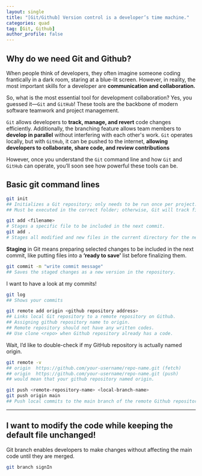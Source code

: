 ```yaml
---
layout: single
title: "[Git/Github] Version control is a developer’s time machine."
categories: quad
tag: [Git, Github]
author_profile: false
---
```

## Why do we need Git and Github?
When people think of developers, they often imagine someone coding frantically in a dark room, staring at a blue-lit screen. However, in reality, the most important skills for a developer are **communication and collaboration.**

So, what is the most essential tool for development collaboration? Yes, you guessed it—`Git` and `GitHub`! These tools are the backbone of modern software teamwork and project management. 

`Git` allows developers to **track, manage, and revert** code changes efficiently. Additionally, the branching feature allows team members to **develop in parallel** without interfering with each other's work.
`Git` operates locally, but with `GitHub`, it can be pushed to the internet, **allowing developers to collaborate, share code, and review contributions**

However, once you understand the `Git` command line and how `Git` and `GitHub` can operate, you’ll soon see how powerful these tools can be.

## Basic git command lines

```bash
git init
## Initializes a Git repository; only needs to be run once per project.
## Must be executed in the correct folder; otherwise, Git will track files in the wrong directory.
```

``` bash
git add <filename>
# Stages a specific file to be included in the next commit.
git add .
# Stages all modified and new files in the current directory for the next commit.
```

**Staging** in Git means preparing selected changes to be included in the next commit, like putting files into a **‘ready to save’** list before finalizing them.

```bash
git commit -m "write commit message"
## Saves the staged changes as a new version in the repository.
```

I want to have a look at my commits!

```bash
git log
## Shows your commits
```

```bash
git remote add origin <github repository address>
## Links local Git repository to a remote repository on Github.
## Assigning github repository name to origin.
## Remote repository should not have any written codes.
## Use clone <repo> when Github repository already has a code.
```

Wait, I’d like to double-check if my GitHub repository is actually named origin.

```bash
git remote -v
## origin  https://github.com/your-username/repo-name.git (fetch)
## origin  https://github.com/your-username/repo-name.git (push)
## would mean that your github repository named origin.
```

```bash
git push <remote-repository-name> <local-branch-name>
git push origin main
## Push local commits to the main branch of the remote Github repository
```

---

## I want to modify the code while keeping the default file unchanged!

Git branch enables developers to make changes without affecting the main code until they are merged.

```bash
git branch signIn
```



